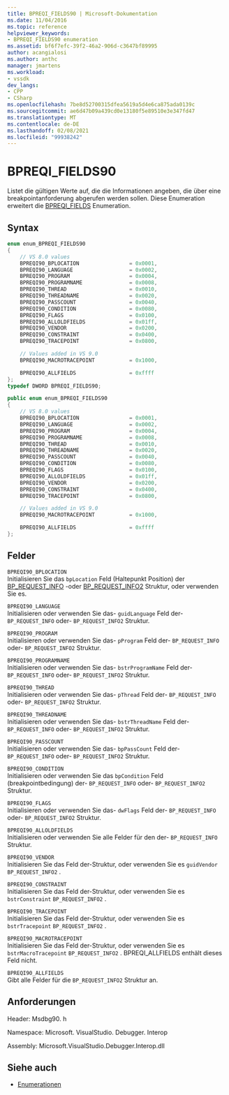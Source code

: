 ```yaml
---
title: BPREQI_FIELDS90 | Microsoft-Dokumentation
ms.date: 11/04/2016
ms.topic: reference
helpviewer_keywords:
- BPREQI_FIELDS90 enumeration
ms.assetid: bf6f7efc-39f2-46a2-906d-c3647bf89995
author: acangialosi
ms.author: anthc
manager: jmartens
ms.workload:
- vssdk
dev_langs:
- CPP
- CSharp
ms.openlocfilehash: 7be8d52700315dfea5619a5d4e6ca875ada0139c
ms.sourcegitcommit: ae6d47b09a439cd0e13180f5e89510e3e347fd47
ms.translationtype: MT
ms.contentlocale: de-DE
ms.lasthandoff: 02/08/2021
ms.locfileid: "99938242"
---
```

# <a name="bpreqi_fields90"></a>BPREQI_FIELDS90
Listet die gültigen Werte auf, die die Informationen angeben, die über eine breakpointanforderung abgerufen werden sollen. Diese Enumeration erweitert die [BPREQI_FIELDS](../../../extensibility/debugger/reference/bpreqi-fields.md) Enumeration.

## <a name="syntax"></a>Syntax

```cpp
enum enum_BPREQI_FIELDS90
{
    // VS 8.0 values
    BPREQI90_BPLOCATION                = 0x0001,
    BPREQI90_LANGUAGE                  = 0x0002,
    BPREQI90_PROGRAM                   = 0x0004,
    BPREQI90_PROGRAMNAME               = 0x0008,
    BPREQI90_THREAD                    = 0x0010,
    BPREQI90_THREADNAME                = 0x0020,
    BPREQI90_PASSCOUNT                 = 0x0040,
    BPREQI90_CONDITION                 = 0x0080,
    BPREQI90_FLAGS                     = 0x0100,
    BPREQI90_ALLOLDFIELDS              = 0x01ff,
    BPREQI90_VENDOR                    = 0x0200,
    BPREQI90_CONSTRAINT                = 0x0400,
    BPREQI90_TRACEPOINT                = 0x0800,

    // Values added in VS 9.0
    BPREQI90_MACROTRACEPOINT           = 0x1000,

    BPREQI90_ALLFIELDS                 = 0xffff
};
typedef DWORD BPREQI_FIELDS90;
```

```csharp
public enum enum_BPREQI_FIELDS90
{
    // VS 8.0 values
    BPREQI90_BPLOCATION                = 0x0001,
    BPREQI90_LANGUAGE                  = 0x0002,
    BPREQI90_PROGRAM                   = 0x0004,
    BPREQI90_PROGRAMNAME               = 0x0008,
    BPREQI90_THREAD                    = 0x0010,
    BPREQI90_THREADNAME                = 0x0020,
    BPREQI90_PASSCOUNT                 = 0x0040,
    BPREQI90_CONDITION                 = 0x0080,
    BPREQI90_FLAGS                     = 0x0100,
    BPREQI90_ALLOLDFIELDS              = 0x01ff,
    BPREQI90_VENDOR                    = 0x0200,
    BPREQI90_CONSTRAINT                = 0x0400,
    BPREQI90_TRACEPOINT                = 0x0800,

    // Values added in VS 9.0
    BPREQI90_MACROTRACEPOINT           = 0x1000,

    BPREQI90_ALLFIELDS                 = 0xffff
};
```

## <a name="fields"></a>Felder
`BPREQI90_BPLOCATION`\
Initialisieren Sie das `bpLocation` Feld (Haltepunkt Position) der [BP_REQUEST_INFO](../../../extensibility/debugger/reference/bp-request-info.md) -oder [BP_REQUEST_INFO2](../../../extensibility/debugger/reference/bp-request-info2.md) Struktur, oder verwenden Sie es.

`BPREQI90_LANGUAGE`\
Initialisieren oder verwenden Sie das- `guidLanguage` Feld der- `BP_REQUEST_INFO` oder- `BP_REQUEST_INFO2` Struktur.

`BPREQI90_PROGRAM`\
Initialisieren oder verwenden Sie das- `pProgram` Feld der- `BP_REQUEST_INFO` oder- `BP_REQUEST_INFO2` Struktur.

`BPREQI90_PROGRAMNAME`\
Initialisieren oder verwenden Sie das- `bstrProgramName` Feld der- `BP_REQUEST_INFO` oder- `BP_REQUEST_INFO2` Struktur.

`BPREQI90_THREAD`\
Initialisieren oder verwenden Sie das- `pThread` Feld der- `BP_REQUEST_INFO` oder- `BP_REQUEST_INFO2` Struktur.

`BPREQI90_THREADNAME`\
Initialisieren oder verwenden Sie das- `bstrThreadName` Feld der- `BP_REQUEST_INFO` oder- `BP_REQUEST_INFO2` Struktur.

`BPREQI90_PASSCOUNT`\
Initialisieren oder verwenden Sie das- `bpPassCount` Feld der- `BP_REQUEST_INFO` oder- `BP_REQUEST_INFO2` Struktur.

`BPREQI90_CONDITION`\
Initialisieren oder verwenden Sie das `bpCondition` Feld (breakpointbedingung) der- `BP_REQUEST_INFO` oder- `BP_REQUEST_INFO2` Struktur.

`BPREQI90_FLAGS`\
Initialisieren oder verwenden Sie das- `dwFlags` Feld der- `BP_REQUEST_INFO` oder- `BP_REQUEST_INFO2` Struktur.

`BPREQI90_ALLOLDFIELDS`\
Initialisieren oder verwenden Sie alle Felder für den der- `BP_REQUEST_INFO` Struktur.

`BPREQI90_VENDOR`\
Initialisieren Sie das Feld der-Struktur, oder verwenden Sie es `guidVendor` `BP_REQUEST_INFO2` .

`BPREQI90_CONSTRAINT`\
Initialisieren Sie das Feld der-Struktur, oder verwenden Sie es `bstrConstraint` `BP_REQUEST_INFO2` .

`BPREQI90_TRACEPOINT`\
Initialisieren Sie das Feld der-Struktur, oder verwenden Sie es `bstrTracepoint` `BP_REQUEST_INFO2` .

`BPREQI90_MACROTRACEPOINT`\
Initialisieren Sie das Feld der-Struktur, oder verwenden Sie es `bstrMacroTracepoint` `BP_REQUEST_INFO2` . BPREQI_ALLFIELDS enthält dieses Feld nicht.

`BPREQI90_ALLFIELDS`\
Gibt alle Felder für die `BP_REQUEST_INFO2` Struktur an.

## <a name="requirements"></a>Anforderungen
Header: Msdbg90. h

Namespace: Microsoft. VisualStudio. Debugger. Interop

Assembly: Microsoft.VisualStudio.Debugger.Interop.dll

## <a name="see-also"></a>Siehe auch
- [Enumerationen](../../../extensibility/debugger/reference/enumerations-visual-studio-debugging.md)
